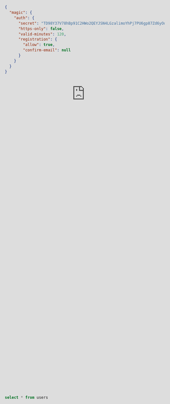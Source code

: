 ```yaml
---
title: Authentication and Authorisation in Magic
description: This tutorial helps you understand how the authentication and authorization mechanisms in Magic and Hyperlambda works. It also shows you how to create and administrate your users, and touches upon JWT a little bit.
---
```


# Authentication and authorisation

In this tutorial we will cover the following parts of Magic and Hyperlambda.

* How authentication works in Magic
* How authorisation works in Magic
* Some JWT internals
* How to administrate users and roles using your Magic dashboard

Magic was created to solve all the repetitive problems we experienced in our day jobs. One of these problems
happens to be authentication and authorisation, which is a problem you have to solve every time
you create a new application. At this point some might argue that OAuth2 solves these problems, and while
technically that is true, OAuth2 is also extremely complex and over engineered, and very easy to
get wrong. With Magic authentication and authorisation simply works out of the box, without you having
to configure anything at all, making it almost impossible to have something going wrong. Watch the following
video for a walkthrough of how the auth parts in Magic works.

<div class="video">
<iframe width="560" height="315" style="position:absolute; top:0; left:0; width:100%; height:100%;" src="https://www.youtube.com/embed/xD9NEWbgfYY" frameborder="0" allow="accelerometer; autoplay; encrypted-media; gyroscope; picture-in-picture" allowfullscreen></iframe>
</div>

## User administration

As you can see in the above video, Magic contains a million parts helping you out with your authentication and
authorisation requirements, such as the ability to lock users, implement double optin registrations, having users
confirm their email address before being accepted into your site, resetting passwords, etc. In addition to
of course that the Magic Dashboard contains high level UI components, allowing you
to easily administrate your user database such as illustrated below.

![Authentication and Authorisation in Magic](https://raw.githubusercontent.com/polterguy/polterguy.github.io/master/images/auth.jpg)

As you are working on your own internal systems it is highly unlikely you will find the time to 
implement something resembling the above. With Magic, it's simply there. Combining this with the auditing
and diagnostic features of Magic, allowing you to see high level KPI charts related to security issues, such as
illustrated below - Probably gives you everything you will ever need related to authentication and authorisation.

![Security audit logging in Hyperlambda](https://raw.githubusercontent.com/polterguy/polterguy.github.io/master/images/health-security.jpg)

## Endpoints

Magic exposes several endpoints related to authentication that simplifies your life. These are as follows.

* GET magic/system/auth/authenticate - Authenticates a user with a username/password combination
* PUT magic/system/auth/change-password - Allows a user to change his or her password
* GET magic/system/auth/refresh-ticket - Refresh a user's JWT token granting a new token with a new expiration value
* POST magic/system/auth/register - Allows others to register as users in your system
* POST magic/system/auth/send-reset-password-link - Sends a reset password link to the user's email address
* POST magic/system/auth/verify-email - Double optin endpoint allowing users to verify their emails
* GET magic/system/auth/verify-ticket - Returns success status code if JWT token is valid

Combining the above endpoints gives you more or less everything you need related to authentication and authorisation
for your own applications, allowing you to focus on the unique parts of your domain problem, instead of commodity
problems experienced by everyone every time they're to implement a new system.

## JWT internals

JWT is very easy to understand. It is based upon a secret that you can find in Magic as a configuration setting.
Below are all configuration settings related to auth in Magic.

```json
{
  "magic": {
    "auth": {
      "secret": "TD98Y37V78hBp91C2HWo2QEYJSN4LGzalimoYhPj7PU6gp87Zd6yOda7DyCQ4d5HQijYrj926AaGixgRdaadbn5YUz5TSscg",
      "https-only": false,
      "valid-minutes": 120,
      "registration": {
        "allow": true,
        "confirm-email": null
      }
    }
  }
}
```

Assuming you can keep the above secret a _secret_, your auth system is highly secure. The idea is that once a JWT
token is generated, its payload is concatenated with the above secret, and a SHA256/HMAC is constructed, which
unless can be correctly reproduced in the .Net middleware upon consecutive requests, results in that the token
is considered invalid, and the user will not be authorised to do anything requiring authorisation. By default
Magic will use the BouncyCastle CSRNG classes to generate your auth secret. But if you're super paranoid, you
can also manually edit it as you see fit.

In fact, using Magic as your JWT auth server, to integrate it into your own custom C# apps, is as simple as
configuring the correct middleware by implementing a handful of lines of custom C# code. You can get an idea
of how to get started by looking at the C# code for [magic.lambda.auth](https://github.com/polterguy/magic.lambda.auth/blob/master/magic.lambda.auth/helpers/TicketFactory.cs). This allows you to share the secret Magic has with your own custom
application, and use Magic as an _"auth server"_ having single sign on in your company. As long as you
can keep your auth secret a secret, this is a perfectly legitimate method to implement SSO.

## Slots

On the server side Magic contains a lot of helper slots simplifying your life as you create your apps.
These are as follows.

* __[auth.ticket.create]__ - Creates a new JWT token
* __[auth.ticket.get]__ - Returns the username and roles associated with the current request
* __[auth.ticket.in-role]__ - Returns true if user belongs to any of the specified roles
* __[auth.ticket.refresh]__ - Creates a refreshed JWT token from the old token
* __[auth.ticket.verify]__ - Verifies that the user is authenticated, and optionally belongs to one or more roles

You can find the complete documentation for these parts in the [magic.lambda.auth](/documentation/magic.lambda.auth/)
parts of the documentation. Most of these are _"AOP'ish in nature"_, allowing you to simply inject them into
your own Hyperlambda code, resulting in some sort of expected result meeting your requirements related to auth.

## Internals

Internally Magic will generate an authentication and authorisation database for you as you
initially configure Magic. This is one of the reasons why it asks you for a valid database connection during its
setup process. The tables related to auth in this database are as follows.

* __users__
* __roles__
* __users_roles__

This structure is of course easily expanded upon if you need additional information, such as extra information
associated with users, containing for instance user's full names, etc. If you use for instance the _"SQL"_ menu
item and you select all records from your users table using something such as the following ...

```sql
select * from users
```

... you can see how the passwords are stored using _slow BlowFish hashing with individual record based salts_.
The latter of course is crucial for anybody taking passwords seriously on behalf of their users.

![Blowfish hashed passwords](https://raw.githubusercontent.com/polterguy/polterguy.github.io/master/images/blowfish.jpg)

This is one of those million things that might go wrong as you implement your own authentication,
which if done wrong, opens up your password database for Rainbow Dictionary attacks, allowing at least
in theory adversaries to brute force your users' passwords. Which of course is a _major_ security threat,
since users tends to reuse the same passwords on multiple sites/applications - Implying if an adversary
gains access to your user's password in _one_ app, he effectively gains access to your user's passwords
in _all_ apps the user is using, and can easily impersonate the user across the entirety of the web.

### Password entropy

When you initially configured Magic, you probably noticed that you can use any password you wish, and that
Magic does not require you to use special characters, numbers, caps, etc. This actually _increases_ the password
entropy of your database, since it allows users to for instance provide sentences and phrases as passwords. The
following is a perfectly legitimate password in Magic.

> This is a perfectly fine password

Paradoxically, and a bit counter intuitive may I add, this actually results in _much stronger passwords_ than
the commonly accepted dogma of providing something such as follows.

> Rf5$!fgh

The above password is 8 characters long. On average it takes a normal laptop approximately 20
minutes to brute force the above password. While the first password above, containing 33 characters,
would require more energy than what is required to boil all water on earth to brute force. Hence, 
restrictions such as for instance Apple puts on your passwords for their AppStore, is quite
counterintuitively much simpler to brute force than simple phrases and sentences such as Magic allows you to use.
Simply since allowing a user to use a normal sentence, increases password length easily by one order of
magnitude, making the brute force approach require trillions of times the number of iterations to guess
your users' passwords using a brute force approach. Combining this with the fact of that users have different
native languages, might be using slang, etc - Results in that the entropy becomes the same, only
exponentially growing for each additional character the user adds to his password. The point of course
being that for me as a Norwegian, the following password is quite easy to remember, since it's a
Norwegian sentence, that makes perfectly sense for me, that I could easily memorise.

> Heisann, teisann, mitt navn er Thomas Hansen og jeg er KUL!

The above password contains 71 characters, and brute forcing it with any known technology we have at our
disposal today, would require more energy than the amount of energy required to boil all the water that
exists in our galaxy. Implying it's not even possible in theory to brute force the above password. So the
above password is actually _stronger_ than the 8 letter _"special character password"_ above it - In addition
to that it's much easier to remember for the human brain, and allows your users to create _unique_ passwords for
all their online services, reducing the likelihood of having your password compromised at _one_ site
resulting in that your entire online life is compromised.
However, since Magic also is using individual per record based salts, combined with BlowFish hashing,
even if your user has a single character password,
_the CPU time required to brute force a single character password would still be practically impossible_,
even if an adversary had access to your entire password database. This is due to the nature of BlowFish
hashing, combined with per record based salts.

* Continue with [Hyperlambda and Web Sockets](/tutorials/web-sockets/)
